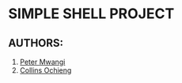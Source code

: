 # SIMPLE SHELL PROJECT

## AUTHORS:
1. [Peter Mwangi](https://github.com/Peter-Mwangi254)
2. [Collins Ochieng](https://github.com/Collins331)
